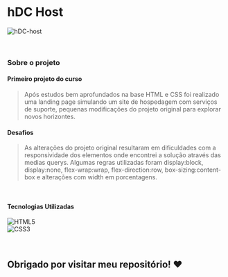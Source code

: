# hDC Host
![hDC-host](https://github.com/jo4ovittor/hDC-host/assets/107047566/58d6141f-014c-401c-8558-9f11de6703b6)

<br>

### Sobre o projeto
#### Primeiro projeto do curso
>Após estudos bem aprofundados na base HTML e CSS foi realizado uma landing page simulando um site de hospedagem com serviços de suporte, pequenas modificações do projeto original para explorar novos horizontes.
#### Desafios
>As alterações do projeto original resultaram em dificuldades com a responsividade dos elementos onde encontrei a solução através das medias querys. Algumas regras utilizadas foram display:block, display:none, flex-wrap:wrap, flex-direction:row, box-sizing:content-box e alterações com width em porcentagens.

<br>

#### Tecnologias Utilizadas
![HTML5](https://img.shields.io/badge/html5-%23E34F26.svg?style=for-the-badge&logo=html5&logoColor=white) <br>
![CSS3](https://img.shields.io/badge/css3-%231572B6.svg?style=for-the-badge&logo=css3&logoColor=white) <br>

<br>

## Obrigado por visitar meu repositório! ❤️
